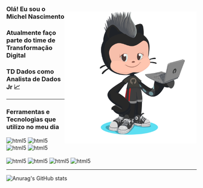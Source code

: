 <img style="margin-top: 40px;" align="right" width="350px" src="https://github.com/ws-mich/ws-mich/blob/main/avatar.png">


### Olá! Eu sou o Michel Nascimento
### Atualmente faço parte do time de Transformação Digital 
### TD Dados como Analista de Dados Jr 📈
---
### Ferramentas e Tecnologias que utilizo no meu dia 

<div style="display: inline_block">
    <img align="center" alt="html5" src="https://img.shields.io/badge/GIT-E44C30?style=for-the-badge&logo=git&logoColor=white"/>
    <img align="center" alt="html5" src="https://img.shields.io/badge/GitHub-100000?style=for-the-badge&logo=github&logoColor=white"/>   
    <img align="center" alt="html5" src="https://img.shields.io/badge/Jira-0052CC?style=for-the-badge&logo=Jira&logoColor=white"/>  
    <img align="center" alt="html5" src="https://img.shields.io/badge/PowerBI-F2C811?style=for-the-badge&logo=Power%20BI&logoColor=white"/> 
    <br/>    
    <br/>   
    <img align="center" alt="html5" src="https://img.shields.io/badge/Python-3776AB?style=for-the-badge&logo=python&logoColor=white"/>             
    <img align="center" alt="html5" src="https://img.shields.io/badge/Made%20with-Jupyter-orange?style=for-the-badge&logo=Jupyter)](https://jupyter.org/try"/>       
    <img align="center" alt="html5" src="https://img.shields.io/badge/Colab-F9AB00?style=for-the-badge&logo=googlecolab&color=525252"/>       
    <img align="center" alt="html5" src="https://img.shields.io/badge/Microsoft%20SQL%20Server-CC2927?style=for-the-badge&logo=microsoft%20sql%20server&logoColor=white"/>          
</div>

---

![Anurag's GitHub stats](https://github-readme-stats.vercel.app/api?username=ws-mich&show_icons=true&theme=react)


